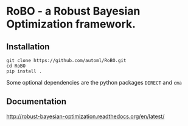 RoBO - a Robust Bayesian Optimization framework.
================================================

Installation
------------

	   

```
git clone https://github.com/automl/RoBO.git
cd RoBO
pip install .
```

Some optional dependencies are the python packages `DIRECT` and `cma`

Documentation
-------------

http://robust-bayesian-optimization.readthedocs.org/en/latest/
